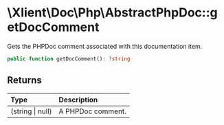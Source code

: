 # \\Xlient\\Doc\\Php\\AbstractPhpDoc::getDocComment

Gets the PHPDoc comment associated with this documentation item.

```php
public function getDocComment(): ?string
```

## Returns

| Type | Description |
| :--- | :--- |
| \(string \| null\) | A PHPDoc comment. |